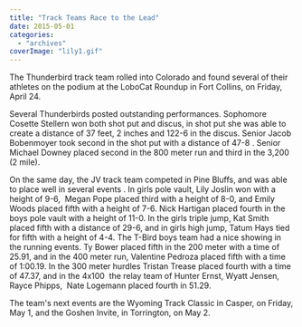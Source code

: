```yaml
---
title: "Track Teams Race to the Lead"
date: 2015-05-01
categories: 
  - "archives"
coverImage: "lily1.gif"
---
```


The Thunderbird track team rolled into Colorado and found several of their athletes on the podium at the LoboCat Roundup in Fort Collins, on Friday, April 24.

Several Thunderbirds posted outstanding performances. Sophomore Cosette Stellern won both shot put and discus, in shot put she was able to create a distance of 37 feet, 2 inches and 122-6 in the discus. Senior Jacob Bobenmoyer took second in the shot put with a distance of 47-8 . Senior Michael Downey placed second in the 800 meter run and third in the 3,200 (2 mile).

On the same day, the JV track team competed in Pine Bluffs, and was able to place well in several events . In girls pole vault, Lily Joslin won with a height of 9-6,  Megan Pope placed third with a height of 8-0, and Emily Woods placed fifth with a height of 7-6. Nick Hartigan placed fourth in the boys pole vault with a height of 11-0. In the girls triple jump, Kat Smith placed fifth with a distance of 29-6, and in girls high jump, Tatum Hays tied for fifth with a height of 4-4. The T-Bird boys team had a nice showing in the running events. Ty Bower placed fifth in the 200 meter with a time of 25.91, and in the 400 meter run, Valentine Pedroza placed fifth with a time of 1:00.19. In the 300 meter hurdles Tristan Trease placed fourth with a time of 47.37, and in the 4x100  the relay team of Hunter Ernst, Wyatt Jensen, Rayce Phipps,  Nate Logemann placed fourth in 51.29.

The team's next events are the Wyoming Track Classic in Casper, on Friday, May 1, and the Goshen Invite, in Torrington, on May 2.
